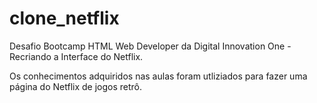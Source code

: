 # clone_netflix
Desafio Bootcamp HTML Web Developer da Digital Innovation One - Recriando a Interface do Netflix.

Os conhecimentos adquiridos nas aulas foram utliziados para fazer uma página do Netflix de jogos retrô.
